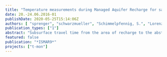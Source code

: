 ```yaml
---
title: "Temperature measurements during Managed Aquifer Recharge for safeguarding subsurface travel times"
date: 20.-24.06.2016-01
publishDate: 2020-05-25T15:14:06Z
authors: [ "sprenger", "schwarzmueller", "Schimmelpfennig, S.", "Lorenzen, G.", "Gnirß, R.", "Grützmacher, G." ]
publication_types: ["1"]
abstract: "Subsurface travel time from the area of recharge to the abstraction during Managed Aquifer Recharge (MAR) is a critical parameter to ensure sufficient attenuation for hygienic parameters and other undesired substances. This study investigates seasonal temperature fluctuations observed in recharge water and MAR wells as a proxy for cheap and reliable travel time control at a basin infiltration site in Berlin-Spandau (Germany). Based on a time series from seven years of manual measurements, temperature fluctuations observed in infiltration basins and abstraction wells were fitted to sinusoidal functions. Peak values represented as local maxima and local minima from the fitted curves were used for the approximation of travel times between infiltration basin and abstraction wells. Uncertainty was assessed by Monte Carlo simulation of fitted curves based on standard deviation (2s) from residuals. The calculated error propagation from 2s in infiltration basin and 2s in wells range from 7 to 19 days. This study indicates that travel time approximation based on biased manual measurements of temperature is associated with high uncertainty. Nevertheless, the water temperature method for estimating subsurface travel times shows encouraging results and if temperature can be accurately determined, this method can be readily applied at other sites with similar characteristics."
featured: false
publication: "*ISMAR9*"
projects: ["t-mon"]
---
```


